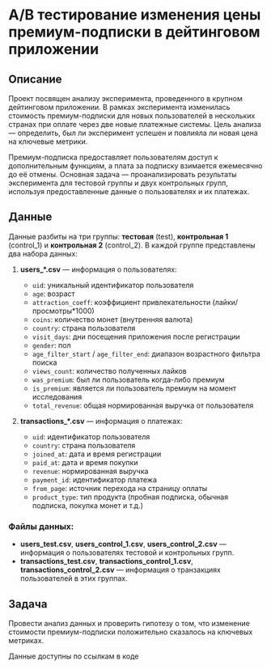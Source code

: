 # A/B тестирование изменения цены премиум-подписки в дейтинговом приложении

## Описание

Проект посвящен анализу эксперимента, проведенного в крупном дейтинговом приложении. В рамках эксперимента изменилась стоимость премиум-подписки для новых пользователей в нескольких странах при оплате через две новые платежные системы. Цель анализа — определить, был ли эксперимент успешен и повлияла ли новая цена на ключевые метрики.

Премиум-подписка предоставляет пользователям доступ к дополнительным функциям, а плата за подписку взимается ежемесячно до её отмены. Основная задача — проанализировать результаты эксперимента для тестовой группы и двух контрольных групп, используя предоставленные данные о пользователях и их платежах.

## Данные

Данные разбиты на три группы: **тестовая** (test), **контрольная 1** (control_1) и **контрольная 2** (control_2). В каждой группе представлены два набора данных:

1. **users_*.csv** — информация о пользователях:
   - `uid`: уникальный идентификатор пользователя
   - `age`: возраст
   - `attraction_coeff`: коэффициент привлекательности (лайки/просмотры*1000)
   - `coins`: количество монет (внутренняя валюта)
   - `country`: страна пользователя
   - `visit_days`: дни посещения приложения после регистрации
   - `gender`: пол
   - `age_filter_start` / `age_filter_end`: диапазон возрастного фильтра поиска
   - `views_count`: количество полученных лайков
   - `was_premium`: был ли пользователь когда-либо премиум
   - `is_premium`: является ли пользователь премиум на момент исследования
   - `total_revenue`: общая нормированная выручка от пользователя

2. **transactions_*.csv** — информация о платежах:
   - `uid`: идентификатор пользователя
   - `country`: страна пользователя
   - `joined_at`: дата и время регистрации
   - `paid_at`: дата и время покупки
   - `revenue`: нормированная выручка
   - `payment_id`: идентификатор платежа
   - `from_page`: источник перехода на страницу оплаты
   - `product_type`: тип продукта (пробная подписка, обычная подписка, покупка монет и т.д.)

### Файлы данных:
- **users_test.csv**, **users_control_1.csv**, **users_control_2.csv** — информация о пользователях тестовой и контрольных групп.
- **transactions_test.csv**, **transactions_control_1.csv**, **transactions_control_2.csv** — информация о транзакциях пользователей в этих группах.

## Задача

Провести анализ данных и проверить гипотезу о том, что изменение стоимости премиум-подписки положительно сказалось на ключевых метриках.

Данные доступны по ссылкам в коде